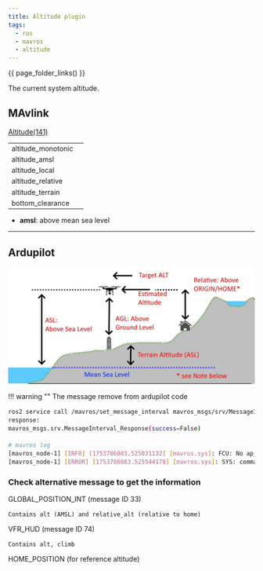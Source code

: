 ```yaml
---
title: Altitude plugin
tags:
  - ros
  - mavros
  - altitude
---
```


{{ page_folder_links() }}

The current system altitude.

## MAvlink

[Altitude(141)](https://mavlink.io/en/messages/common.html#ALTITUDE)

|   |   |
|---|---|
| altitude_monotonic  |   |
| altitude_amsl  |   |
| altitude_local  |   |
| altitude_relative  |   |
| altitude_terrain  |   |
| bottom_clearance  |   |


- **amsl**: above mean sea level
---

## Ardupilot

![alt text](images/ardupilot_altitude.png)


!!! warning ""
    The message remove from ardupilot code
     


```bash
ros2 service call /mavros/set_message_interval mavros_msgs/srv/MessageInterval "{message_id: 141, message_rate: 1.0}"
response:
mavros_msgs.srv.MessageInterval_Response(success=False)

# mavros log
[mavros_node-1] [INFO] [1753786083.525031132] [mavros.sys]: FCU: No ap_message for mavlink id (141)
[mavros_node-1] [ERROR] [1753786083.525544178] [mavros.sys]: SYS: command plugin service call failed!
```
### Check alternative message to get the information
GLOBAL_POSITION_INT (message ID 33)

    Contains alt (AMSL) and relative_alt (relative to home)

VFR_HUD (message ID 74)

    Contains alt, climb

HOME_POSITION (for reference altitude)